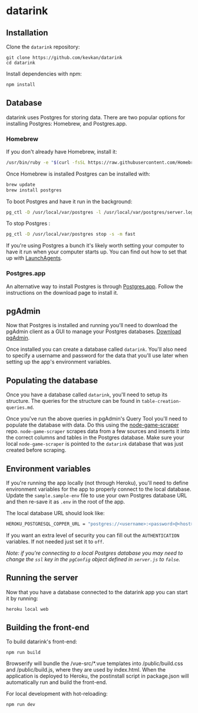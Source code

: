 # datarink

## Installation

Clone the `datarink` repository:

```
git clone https://github.com/kevkan/datarink
cd datarink
```

Install dependencies with npm:

```bash
npm install
```

## Database

datarink uses Postgres for storing data. There are two popular options for installing Postgres: Homebrew, and Postgres.app.

### Homebrew

If you don't already have Homebrew, install it:

```bash
/usr/bin/ruby -e "$(curl -fsSL https://raw.githubusercontent.com/Homebrew/install/master/install)"
```

Once Homebrew is installed Postgres can be installed with:

```bash
brew update
brew install postgres
```

To boot Postgres and have it run in the background:

```bash
pg_ctl -D /usr/local/var/postgres -l /usr/local/var/postgres/server.log start
```

To stop Postgres :

```bash
pg_ctl -D /usr/local/var/postgres stop -s -m fast
```

If you're using Postgres a bunch it's likely worth setting your computer to have it run when your computer starts up. You can find out how to set that up with [LaunchAgents](https://chartio.com/resources/tutorials/how-to-start-postgresql-server-on-mac-os-x/).

### Postgres.app

An alternative way to install Postgres is through  [Postgres.app](http://postgresapp.com/). Follow the instructions on the download page to install it.

## pgAdmin

Now that Postgres is installed and running you'll need to download the pgAdmin client as a GUI to manage your Postgres databases. [Download pgAdmin](https://www.pgadmin.org/download/).

Once installed you can create a database called `datarink`. You'll also need to specify a username and password for the data that you'll use later when setting up the app's environment variables.

## Populating the database

Once you have a database called `datarink`, you'll need to setup its structure. The queries for the structure can be found in `table-creation-queries.md`.

Once you've run the above queries in pgAdmin's Query Tool you'll need to populate the database with data. Do this using the [node-game-scraper](https://github.com/kevkan/node-game-scraper) repo. `node-game-scraper` scrapes data from a few sources and inserts it into the correct columns and tables in the Postgres database. Make sure your local `node-game-scraper` is pointed to the `datarink` database that was just created before scraping.

## Environment variables

If you're running the app locally (not through Heroku), you'll need to define environment variables for the app to properly connect to the local database. Update the `sample.sample-env` file to use your own Postgres database URL and then re-save it as `.env` in the root of the app.

The local database URL should look like:

```bash
HEROKU_POSTGRESQL_COPPER_URL = "postgres://<username>:<password>@<host>:<port>/<databasename>"
```

If you want an extra level of security you can fill out the `AUTHENTICATION` variables. If not needed just set it to `off`.

_Note: if you're connecting to a local Postgres database you may need to change the `ssl` key in the `pgConfig` object defined in `server.js` to `false`._

## Running the server

Now that you have a database connected to the datarink app you can start it by running:

```bash
heroku local web
```

## Building the front-end

To build datarink's front-end:

```
npm run build
```

Browserify will bundle the /vue-src/*.vue templates into /public/build.css and /public/build.js, where they are used by index.html. When the application is deployed to Heroku, the postinstall script in package.json will automatically run and build the front-end.

For local development with hot-reloading:

```
npm run dev
```